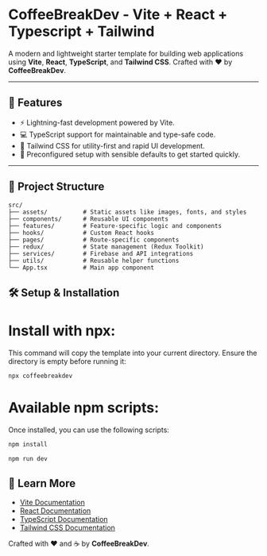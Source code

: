 # CoffeeBreakDev - Vite + React + Typescript + Tailwind
A modern and lightweight starter template for building web applications using **Vite**, **React**, **TypeScript**, and **Tailwind CSS**. Crafted with ❤️ by **CoffeeBreakDev**.

---

## 🚀 Features  
- ⚡ Lightning-fast development powered by Vite.  
- 💻 TypeScript support for maintainable and type-safe code.  
- 🎨 Tailwind CSS for utility-first and rapid UI development.  
- 🔨 Preconfigured setup with sensible defaults to get started quickly.  

---

## 📂 Project Structure  
```plaintext
src/
├── assets/          # Static assets like images, fonts, and styles
├── components/      # Reusable UI components
├── features/        # Feature-specific logic and components
├── hooks/           # Custom React hooks
├── pages/           # Route-specific components
├── redux/           # State management (Redux Toolkit)
├── services/        # Firebase and API integrations
├── utils/           # Reusable helper functions
└── App.tsx          # Main app component
```

## 🛠️ Setup & Installation

# Install with npx:
This command will copy the template into your current directory. Ensure the directory is empty before running it:

```bash
npx coffeebreakdev
```

# Available npm scripts:
Once installed, you can use the following scripts:

```bash
npm install
```

```bash
npm run dev
```


## 📖 Learn More
- [Vite Documentation](https://vitejs.dev/)
- [React Documentation](https://reactjs.org/)
- [TypeScript Documentation](https://www.typescriptlang.org/)
- [Tailwind CSS Documentation](https://tailwindcss.com/)



Crafted with ❤️ and ☕ by **CoffeeBreakDev**.